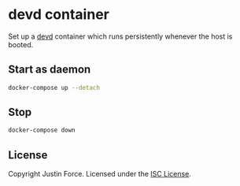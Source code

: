 # devd container

Set up a [devd][] container which runs persistently whenever the host
is booted.

[devd]: https://github.com/cortesi/devd

## Start as daemon

```sh
docker-compose up --detach
```

## Stop

```sh
docker-compose down
```

## License

Copyright Justin Force. Licensed under the [ISC License][].

[isc license]: http://www.opensource.org/licenses/ISC
